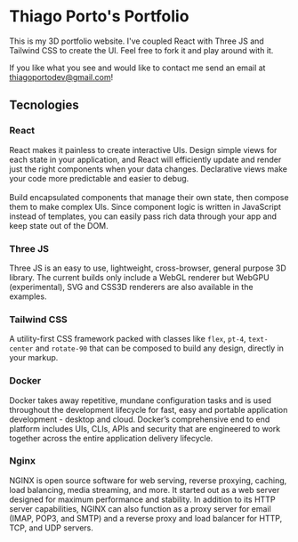 # Thiago Porto's Portfolio

This is my 3D portfolio website. I've coupled React with Three JS and Tailwind CSS to create the UI. Feel free to fork it and play around with it.

If you like what you see and would like to contact me send an email at thiagoportodev@gmail.com!

## Tecnologies

### React
React makes it painless to create interactive UIs. Design simple views for each state in your application, and React will efficiently update and render just the right components when your data changes. Declarative views make your code more predictable and easier to debug.
<br/><br/>
Build encapsulated components that manage their own state, then compose them to make complex UIs. Since component logic is written in JavaScript instead of templates, you can easily pass rich data through your app and keep state out of the DOM.

### Three JS
Three JS is an easy to use, lightweight, cross-browser, general purpose 3D library. The current builds only include a WebGL renderer but WebGPU (experimental), SVG and CSS3D renderers are also available in the examples.

### Tailwind CSS
A utility-first CSS framework packed with classes like `flex`, `pt-4`, `text-center` and `rotate-90` that can be composed to build any design, directly in your markup.

### Docker
Docker takes away repetitive, mundane configuration tasks and is used throughout the development lifecycle for fast, easy and portable application development - desktop and cloud. Docker’s comprehensive end to end platform includes UIs, CLIs, APIs and security that are engineered to work together across the entire application delivery lifecycle.

### Nginx
NGINX is open source software for web serving, reverse proxying, caching, load balancing, media streaming, and more. It started out as a web server designed for maximum performance and stability. In addition to its HTTP server capabilities, NGINX can also function as a proxy server for email (IMAP, POP3, and SMTP) and a reverse proxy and load balancer for HTTP, TCP, and UDP servers.
